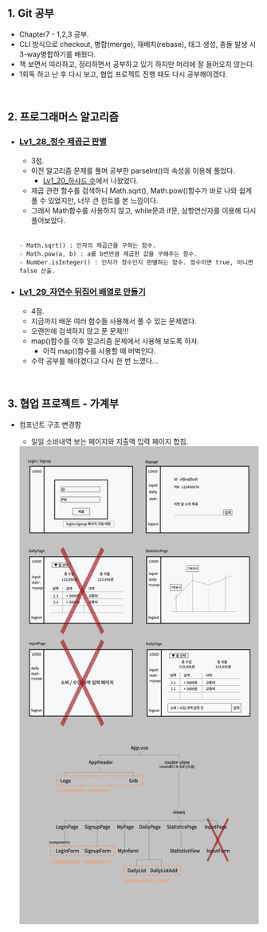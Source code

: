 ## 1. Git 공부
- Chapter7 - 1,2,3 공부.
- CLI 방식으로 checkout, 병합(merge), 재배치(rebase), 태그 생성, 충돌 발생 시 3-way병합하기를 배웠다.
- 책 보면서 따라하고, 정리하면서 공부하고 있기 하지만 머리에 잘 들어오지 않는다.
- 1회독 하고 난 후 다시 보고, 협업 프로젝트 진행 때도 다시 공부해야겠다.
  
<br/>

## 2. 프로그래머스 알고리즘
- ### [Lv1_28_정수 제곱근 판별](https://github.com/EunJaePark/algorithm/blob/master/Lv1_28_%EC%A0%95%EC%88%98%20%EC%A0%9C%EA%B3%B1%EA%B7%BC%20%ED%8C%90%EB%B3%84.html)
  - 3점. 
  - 이전 알고리즘 문제를 풀며 공부한 parseInt()의 속성을 이용해 풀었다.
    - [Lv1_20_하샤드 수](https://github.com/EunJaePark/TIL/blob/master/2020%EB%85%84%206%EC%9B%94/200609.md)에서 나왔었다.
  - 제곱 관련 함수를 검색하니 Math.sqrt(), Math.pow()함수가 바로 나와 쉽게 풀 수 있었지만, 너무 큰 힌트를 본 느낌이다.
  - 그래서 Math함수를 사용하지 않고, while문과 if문, 삼항연산자를 이용해 다시 풀어보았다.
  <br/> 

  ```
  - Math.sqrt() : 인자의 제곱근을 구하는 함수.
  - Math.pow(a, b) : a를 b번만큼 제곱한 값을 구해주는 함수.
  - Number.isInteger() : 인자가 정수인지 판별하는 함수. 정수이면 true, 아니면 false 산출.
  ```

- ### [Lv1_29_자연수 뒤집어 배열로 만들기](https://github.com/EunJaePark/algorithm/blob/master/Lv1_29_%EC%9E%90%EC%97%B0%EC%88%98%20%EB%92%A4%EC%A7%91%EC%96%B4%20%EB%B0%B0%EC%97%B4%EB%A1%9C%20%EB%A7%8C%EB%93%A4%EA%B8%B0.html)
  - 4점. 
  - 지금까지 배운 여러 함수들 사용해서 풀 수 있는 문제였다.
  - 오랜만에 검색하지 않고 푼 문제!!!
  - map()함수를 이후 알고리즘 문제에서 사용해 보도록 하자.
    - 아직 map()함수를 사용할 때 버벅인다.
  - 수학 공부를 해야겠다고 다시 한 번 느꼈다...

<br/>

## 3. 협업 프로젝트 - 가계부
- 컴포넌트 구조 변경함
  - 일일 소비내역 보는 페이지와 지출액 입력 페이지 합침.
  
  <img src="imgs/구조설계2.png" width="600px">

  
  
  
